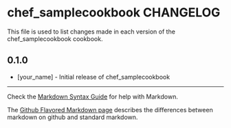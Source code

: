 chef_samplecookbook CHANGELOG
=============================

This file is used to list changes made in each version of the chef_samplecookbook cookbook.

0.1.0
-----
- [your_name] - Initial release of chef_samplecookbook

- - -
Check the [Markdown Syntax Guide](http://daringfireball.net/projects/markdown/syntax) for help with Markdown.

The [Github Flavored Markdown page](http://github.github.com/github-flavored-markdown/) describes the differences between markdown on github and standard markdown.
